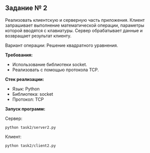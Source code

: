 ## Задание № 2

Реализовать клиентскую и серверную часть приложения. Клиент запрашивает выполнение математической операции, параметры которой вводятся с клавиатуры. Сервер обрабатывает данные и возвращает результат клиенту.

Вариант операции: Решение квадратного уравнения.

**Требования:**

- Использование библиотеки socket.
- Реализовать с помощью протокола TCP.


**Стек реализации:**

- Язык: Python
- Библиотека: socket
- Протокол: TCP


**Запуск программ:**

Сервер:

```
python task2/server2.py
```

Клиент:

```
python task2/client2.py
```